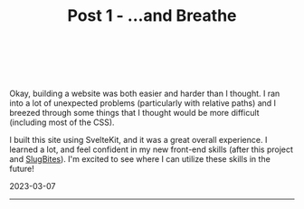 <script>
    import Header from './Header.svelte';
</script>

# <Header>Post 1 - ...and Breathe</Header>

Okay, building a website was both easier and harder than I thought. I ran into a lot of unexpected problems (particularly with relative paths) and I breezed through some things that I thought would be more difficult (including most of the CSS).

I built this site using SvelteKit, and it was a great overall experience. I learned a lot, and feel confident in my new front-end skills (after this project and [SlugBites](https://slugbites.azurewebsites.net/home/)). I'm excited to see where I can utilize these skills in the future!

2023-03-07

---
